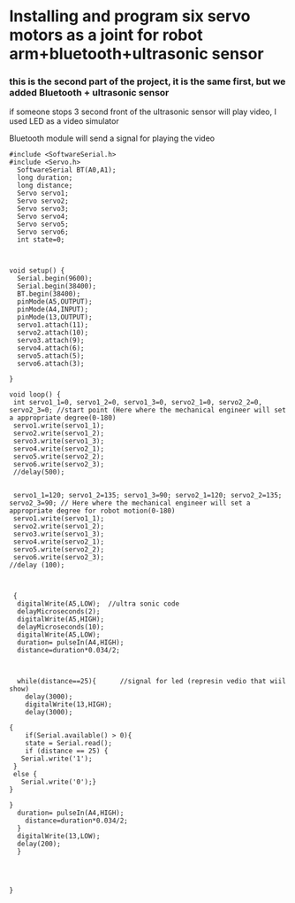 # Installing and program six servo motors as a joint for robot arm+bluetooth+ultrasonic sensor


### this is the second part of the project, it is the same first, but we added Bluetooth + ultrasonic sensor



if someone stops 3 second front of the ultrasonic sensor will play video, I used LED as a video simulator

Bluetooth module will send a signal for playing the video

```
#include <SoftwareSerial.h>
#include <Servo.h>
  SoftwareSerial BT(A0,A1);
  long duration;
  long distance;
  Servo servo1;
  Servo servo2;
  Servo servo3;
  Servo servo4;
  Servo servo5;
  Servo servo6;
  int state=0;


  
void setup() {
  Serial.begin(9600);
  Serial.begin(38400);
  BT.begin(38400);
  pinMode(A5,OUTPUT);
  pinMode(A4,INPUT);
  pinMode(13,OUTPUT);
  servo1.attach(11);
  servo2.attach(10);
  servo3.attach(9);
  servo4.attach(6);
  servo5.attach(5);
  servo6.attach(3);

}

void loop() {
 int servo1_1=0, servo1_2=0, servo1_3=0, servo2_1=0, servo2_2=0, servo2_3=0; //start point (Here where the mechanical engineer will set a appropriate degree(0-180)
 servo1.write(servo1_1);   
 servo2.write(servo1_2);
 servo3.write(servo1_3);
 servo4.write(servo2_1);
 servo5.write(servo2_2);
 servo6.write(servo2_3);
 //delay(500);


 servo1_1=120; servo1_2=135; servo1_3=90; servo2_1=120; servo2_2=135; servo2_3=90; // Here where the mechanical engineer will set a appropriate degree for robot motion(0-180)
 servo1.write(servo1_1);   
 servo2.write(servo1_2);
 servo3.write(servo1_3);
 servo4.write(servo2_1);
 servo5.write(servo2_2);
 servo6.write(servo2_3);
//delay (100);



 {
  digitalWrite(A5,LOW);  //ultra sonic code
  delayMicroseconds(2);
  digitalWrite(A5,HIGH);
  delayMicroseconds(10);
  digitalWrite(A5,LOW);
  duration= pulseIn(A4,HIGH);
  distance=duration*0.034/2;



  while(distance==25){      //signal for led (represin vedio that wiil show)
    delay(3000);
    digitalWrite(13,HIGH);
    delay(3000);

{
    if(Serial.available() > 0){ 
    state = Serial.read();
    if (distance == 25) {
   Serial.write('1'); 
 }
 else {
   Serial.write('0');}
}

}
  duration= pulseIn(A4,HIGH);
    distance=duration*0.034/2;  
  }
  digitalWrite(13,LOW);
  delay(200);
  }




}
```